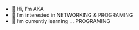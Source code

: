 - 👋 Hi, I’m AKA
- 👀 I’m interested in NETWORKING & PROGRAMING
- 🌱 I’m currently learning ... PROGRAMING

<!--
Ahmedkhader11/Ahmedkhader11 is a ✨ special ✨ repository because its `README.md` (this file) appears on your GitHub profile.
You can click the Preview link to take a look at your changes.
--->
